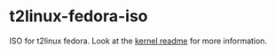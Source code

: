 # t2linux-fedora-iso
ISO for t2linux fedora. Look at the [kernel readme](https://github.com/sharpenedblade/t2linux-fedora-kernel/) for more information.
